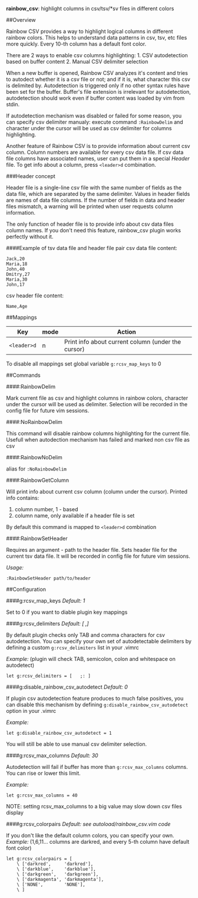 **rainbow_csv**: highlight columns in csv/tsv/*sv files in different colors

##Overview

Rainbow CSV provides a way to highlight logical columns in different rainbow
colors. This helps to understand data patterns in csv, tsv, etc files more
quickly. Every 10-th column has a default font color.

There are 2 ways to enable csv columns highlighting:
    1. CSV autodetection based on buffer content
    2. Manual CSV delimiter selection

When a new buffer is opened, Rainbow CSV analyzes it's content and tries to
autodect whether it is a csv file or not; and if it is, what character this
csv is delimited by. Autodetection is triggered only if no other syntax rules
have been set for the buffer. Buffer's file extension is irrelevant for
autodetection, autodetection should work even if buffer content was loaded by
vim from stdin.

If autodetection mechanism was disabled or failed for some reason, you can
specify csv delimiter manualy: execute command `:RainbowDelim` and character
under the cursor will be used as csv delimiter for columns highlighting.

Another feature of Rainbow CSV is to provide information about current csv
column. Column numbers are available for every csv data file. If csv data file
columns have associated names, user can put them in a special *Header* file.
To get info about a column, press `<leader>d` combination.

###Header concept

Header file is a single-line csv file with the same number of fields as the data
file, which are separated by the same delimiter. Values in header fields are
names of data file columns.
If the number of fields in data and header files mismatch, a warning will be printed
when user requests column information.

The only function of header file is to provide info about csv data files
column names. If you don't need this feature, rainbow_csv plugin works perfectly
without it.

####Example of tsv data file and header file pair
csv data file content:

```
Jack,20  
Maria,18 
John,40  
Dmitry,27
Maria,30 
John,17  
```

csv header file content:
```
Name,Age
```

##Mappings

|Key           |  mode  |   Action                                             |
|--------------|--------|------------------------------------------------------|
|`<leader>d`   |    n   |   Print info about current column (under the cursor) |

To disable all mappings set global variable `g:rcsv_map_keys` to 0

##Commands

####:RainbowDelim

Mark current file as csv and highlight columns in rainbow colors, character
under the cursor will be used as delimiter. Selection will be recorded in the
config file for future vim sessions.

####:NoRainbowDelim

This command will disable rainbow columns highlighting for the current file.
Usefull when autodection mechanism has failed and marked non csv file as csv

####:RainbowNoDelim

alias for `:NoRainbowDelim`

####:RainbowGetColumn

Will print info about current csv column (column under the cursor).
Printed info contains:
1. column number, 1 - based
2. column name, only available if a header file is set

By default this command is mapped to `<leader>d` combination

####:RainbowSetHeader

Requires an argument - path to the header file.
Sets header file for the current tsv data file. It will be recorded in config
file for future vim sessions.

*Usage:*
```
:RainbowSetHeader path/to/header
```

##Configuration

####g:rcsv_map_keys
*Default: 1*

Set to 0 if you want to diable plugin key mappings

####g:rcsv_delimiters
*Default: [	,]*

By default plugin checks only TAB and comma characters for csv autodetection.
You can specify your own set of autodetectable delimiters by defining a custom
`g:rcsv_delimiters` list in your .vimrc

*Example:*
(plugin will check TAB, semicolon, colon and whitespace on autodetect)
```
let g:rcsv_delimiters = [	;: ]
```

####g:disable_rainbow_csv_autodetect
*Default: 0*

If plugin csv autodetection feature produces to much false positives, you can
disable this mechanism by defining `g:disable_rainbow_csv_autodetect`
option in your .vimrc

*Example:*
```
let g:disable_rainbow_csv_autodetect = 1
```
You will still be able to use manual csv delimiter selection.

####g:rcsv_max_columns
*Default: 30*

Autodetection will fail if buffer has more than `g:rcsv_max_columns` columns.
You can rise or lower this limit.

*Example:*
```
let g:rcsv_max_columns = 40
```

NOTE: setting rcsv_max_columns to a big value may slow down csv files display

####g:rcsv_colorpairs
*Default: see autoload/rainbow_csv.vim code*

If you don't like the default column colors, you can specify your own.
*Example:*
(1,6,11... columns are darkred, and every 5-th column have default font color)

```
let g:rcsv_colorpairs = [
    \ ['darkred',     'darkred'],
    \ ['darkblue',    'darkblue'],
    \ ['darkgreen',   'darkgreen'],
    \ ['darkmagenta', 'darkmagenta'],
    \ ['NONE',        'NONE'],
    \ ]
```
